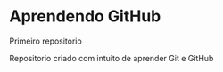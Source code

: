 # Aprendendo GitHub
 Primeiro repositorio

 Repositorio criado com intuito de aprender Git e GitHub
